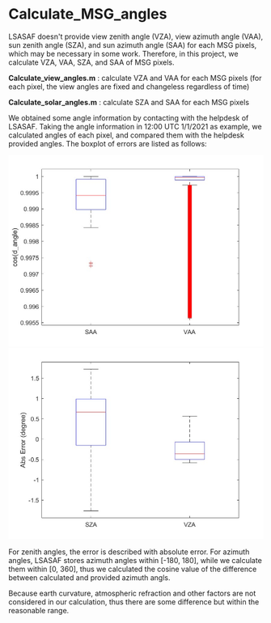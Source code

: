 # Calculate_MSG_angles
LSASAF doesn't provide  view zenith angle (VZA), view azimuth angle (VAA), sun zenith angle (SZA), and sun azimuth angle (SAA) for each MSG pixels, which may be necessary in some work. Therefore, in this project, we calculate VZA, VAA, SZA, and SAA of MSG pixels.

**Calculate_view_angles.m** : calculate VZA and VAA for each MSG pixels (for each pixel, the view angles are fixed and changeless regardless of time)

**Calculate_solar_angles.m** : calculate SZA and SAA for each MSG pixels

We obtained some angle information by contacting with the helpdesk of LSASAF. Taking the angle information in 12:00 UTC 1/1/2021 as example, we calculated angles of each pixel, and compared them with the helpdesk provided angles. The boxplot of errors are listed as follows:

![image](https://github.com/222huan/Calculate_MSG_angles/blob/main/azi.jpg)
![image](https://github.com/222huan/Calculate_MSG_angles/blob/main/zenith.jpg)

For zenith angles, the error is described with absolute error.  For azimuth angles, LSASAF stores azimuth angles within [-180, 180], while we calculate them within [0, 360], thus we calculated the cosine value of the difference between calculated and provided azimuth angls.

Because earth curvature, atmospheric refraction and other factors are not considered in our calculation, thus there are some difference but within the reasonable range.
